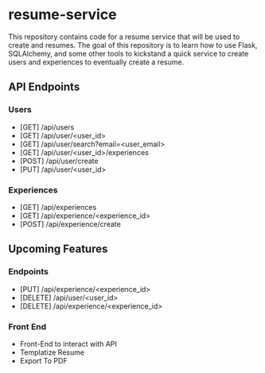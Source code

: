 # resume-service
This repository contains code for a resume service that will be used to create and resumes. The goal of this repository
is to learn how to use Flask, SQLAlchemy, and some other tools to kickstand a quick service to create users and experiences
to eventually create a resume. 


## API Endpoints

### Users
* [GET]  /api/users
* [GET]  /api/user/<user_id>
* [GET]  /api/user/search?email=<user_email>
* [GET]  /api/user/<user_id>/experiences
* [POST] /api/user/create
* [PUT]  /api/user/<user_id>

### Experiences
* [GET]  /api/experiences
* [GET]  /api/experience/<experience_id>
* [POST] /api/experience/create


## Upcoming Features

### Endpoints
* [PUT]    /api/experience/<experience_id>
* [DELETE] /api/user/<user_id>
* [DELETE] /api/experience/<experience_id>

### Front End
* Front-End to interact with API
* Templatize Resume
* Export To PDF